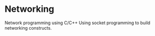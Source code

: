 # Networking
Network programming using C/C++
Using socket programming to build networking constructs.
